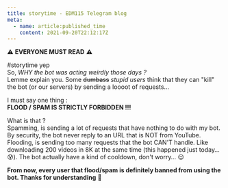 ```yaml
---
title: storytime - EDM115 Telegram blog
meta:
  - name: article:published_time
    content: 2021-09-20T22:12:17Z
---
```


:warning: **EVERYONE MUST READ** :warning:  
  
#storytime yep  
So, *WHY the bot was acting weirdly those days ?*  
Lemme explain you. Some ~~dumbass~~ *stupid users* think that they can "kill" the bot (or our servers) by sending a loooot of requests…  
  
I must say one thing :  
**FLOOD / SPAM IS STRICTLY FORBIDDEN !!!**  
  
What is that ?  
Spamming, is sending a lot of requests that have nothing to do with my bot. By security, the bot never reply to an URL that is NOT from YouTube.  
Flooding, is sending too many requests that the bot CAN'T handle. Like downloading 200 videos in 8K at the same time (this happened just today… :cold_sweat:). The bot actually have a kind of cooldown, don't worry… :relieved:  
  
**From now, every user that flood/spam is definitely banned from using the bot. Thanks for understanding** :smiling_face_with_three_hearts:
